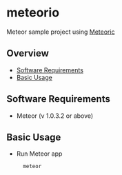 # meteorio
Meteor sample project using [Meteoric](https://github.com/meteoric/meteor-ionic)

## Overview

* [Software Requirements](#software-requirements)
* [Basic Usage](#basic-usage)

## Software Requirements

* Meteor (v 1.0.3.2 or above)

## Basic Usage

* Run Meteor app

        meteor

